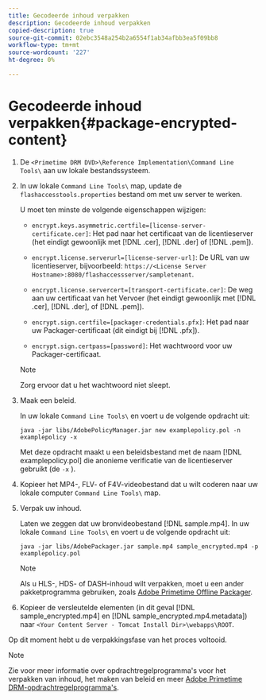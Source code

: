 ```yaml
---
title: Gecodeerde inhoud verpakken
description: Gecodeerde inhoud verpakken
copied-description: true
source-git-commit: 02ebc3548a254b2a6554f1ab34afbb3ea5f09bb8
workflow-type: tm+mt
source-wordcount: '227'
ht-degree: 0%

---
```


# Gecodeerde inhoud verpakken{#package-encrypted-content}

1. De `<Primetime DRM DVD>\Reference Implementation\Command Line Tools\` aan uw lokale bestandssysteem.
1. In uw lokale `Command Line Tools\` map, update de `flashaccesstools.properties` bestand om met uw server te werken.

   U moet ten minste de volgende eigenschappen wijzigen:

   * `encrypt.keys.asymmetric.certfile=[license-server-certificate.cer]`: Het pad naar het certificaat van de licentieserver (het eindigt gewoonlijk met [!DNL .cer], [!DNL .der] of [!DNL .pem]).

   * `encrypt.license.serverurl=[license-server-url]`: De URL van uw licentieserver, bijvoorbeeld:    `https://<License Server Hostname>:8080/flashaccessserver/sampletenant`.

   * `encrypt.license.servercert=[transport-certificate.cer]`: De weg aan uw certificaat van het Vervoer (het eindigt gewoonlijk met [!DNL .cer], [!DNL .der], of [!DNL .pem]).

   * `encrypt.sign.certfile=[packager-credentials.pfx]`: Het pad naar uw Packager-certificaat (dit eindigt bij [!DNL .pfx]).

   * `encrypt.sign.certpass=[password]`: Het wachtwoord voor uw Packager-certificaat.

   >[!NOTE]
   >
   >Zorg ervoor dat u het wachtwoord niet sleept.

1. Maak een beleid.

   In uw lokale `Command Line Tools\` en voert u de volgende opdracht uit:

   ```
   java -jar libs/AdobePolicyManager.jar new examplepolicy.pol -n examplepolicy -x
   ```

   Met deze opdracht maakt u een beleidsbestand met de naam [!DNL examplepolicy.pol] die anonieme verificatie van de licentieserver gebruikt (de `-x` ).
1. Kopieer het MP4-, FLV- of F4V-videobestand dat u wilt coderen naar uw lokale computer `Command Line Tools\` map.
1. Verpak uw inhoud.

   Laten we zeggen dat uw bronvideobestand [!DNL sample.mp4]. In uw lokale `Command Line Tools\` en voert u de volgende opdracht uit:

   ```
   java -jar libs/AdobePackager.jar sample.mp4 sample_encrypted.mp4 -p examplepolicy.pol
   ```

   >[!NOTE]
   >
   >Als u HLS-, HDS- of DASH-inhoud wilt verpakken, moet u een ander pakketprogramma gebruiken, zoals [Adobe Primetime Offline Packager](https://helpx.adobe.com/content/dam/help/en/primetime/guides/offline_packager_getting_started.pdf).

1. Kopieer de versleutelde elementen (in dit geval [!DNL sample_encrypted.mp4] en [!DNL sample_encrypted.mp4.metadata]) naar `<Your Content Server - Tomcat Install Dir>\webapps\ROOT`.

Op dit moment hebt u de verpakkingsfase van het proces voltooid.

>[!NOTE]
>
>Zie voor meer informatie over opdrachtregelprogramma&#39;s voor het verpakken van inhoud, het maken van beleid en meer [Adobe Primetime DRM-opdrachtregelprogramma&#39;s](../drm-reference-implementations/command-line-tools/command-line-tools-overview.md).
